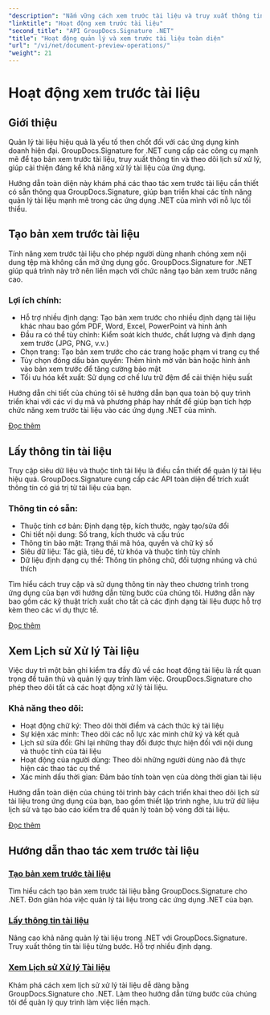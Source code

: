 ```yaml
---
"description": "Nắm vững cách xem trước tài liệu và truy xuất thông tin với GroupDocs.Signature cho .NET. Tìm hiểu cách tạo bản xem trước, trích xuất siêu dữ liệu và theo dõi lịch sử tài liệu trong ứng dụng của bạn."
"linktitle": "Hoạt động xem trước tài liệu"
"second_title": "API GroupDocs.Signature .NET"
"title": "Hoạt động quản lý và xem trước tài liệu toàn diện"
"url": "/vi/net/document-preview-operations/"
"weight": 21
---
```


# Hoạt động xem trước tài liệu

## Giới thiệu

Quản lý tài liệu hiệu quả là yếu tố then chốt đối với các ứng dụng kinh doanh hiện đại. GroupDocs.Signature for .NET cung cấp các công cụ mạnh mẽ để tạo bản xem trước tài liệu, truy xuất thông tin và theo dõi lịch sử xử lý, giúp cải thiện đáng kể khả năng xử lý tài liệu của ứng dụng.

Hướng dẫn toàn diện này khám phá các thao tác xem trước tài liệu cần thiết có sẵn thông qua GroupDocs.Signature, giúp bạn triển khai các tính năng quản lý tài liệu mạnh mẽ trong các ứng dụng .NET của mình với nỗ lực tối thiểu.

## Tạo bản xem trước tài liệu

Tính năng xem trước tài liệu cho phép người dùng nhanh chóng xem nội dung tệp mà không cần mở ứng dụng gốc. GroupDocs.Signature for .NET giúp quá trình này trở nên liền mạch với chức năng tạo bản xem trước nâng cao.

### Lợi ích chính:
- Hỗ trợ nhiều định dạng: Tạo bản xem trước cho nhiều định dạng tài liệu khác nhau bao gồm PDF, Word, Excel, PowerPoint và hình ảnh
- Đầu ra có thể tùy chỉnh: Kiểm soát kích thước, chất lượng và định dạng xem trước (JPG, PNG, v.v.)
- Chọn trang: Tạo bản xem trước cho các trang hoặc phạm vi trang cụ thể
- Tùy chọn đóng dấu bản quyền: Thêm hình mờ văn bản hoặc hình ảnh vào bản xem trước để tăng cường bảo mật
- Tối ưu hóa kết xuất: Sử dụng cơ chế lưu trữ đệm để cải thiện hiệu suất

Hướng dẫn chi tiết của chúng tôi sẽ hướng dẫn bạn qua toàn bộ quy trình triển khai với các ví dụ mã và phương pháp hay nhất để giúp bạn tích hợp chức năng xem trước tài liệu vào các ứng dụng .NET của mình.

[Đọc thêm](./generate-document-preview/)

## Lấy thông tin tài liệu

Truy cập siêu dữ liệu và thuộc tính tài liệu là điều cần thiết để quản lý tài liệu hiệu quả. GroupDocs.Signature cung cấp các API toàn diện để trích xuất thông tin có giá trị từ tài liệu của bạn.

### Thông tin có sẵn:
- Thuộc tính cơ bản: Định dạng tệp, kích thước, ngày tạo/sửa đổi
- Chi tiết nội dung: Số trang, kích thước và cấu trúc
- Thông tin bảo mật: Trạng thái mã hóa, quyền và chữ ký số
- Siêu dữ liệu: Tác giả, tiêu đề, từ khóa và thuộc tính tùy chỉnh
- Dữ liệu định dạng cụ thể: Thông tin phông chữ, đối tượng nhúng và chú thích

Tìm hiểu cách truy cập và sử dụng thông tin này theo chương trình trong ứng dụng của bạn với hướng dẫn từng bước của chúng tôi. Hướng dẫn này bao gồm các kỹ thuật trích xuất cho tất cả các định dạng tài liệu được hỗ trợ kèm theo các ví dụ thực tế.

[Đọc thêm](./retrieve-document-information/)

## Xem Lịch sử Xử lý Tài liệu

Việc duy trì một bản ghi kiểm tra đầy đủ về các hoạt động tài liệu là rất quan trọng để tuân thủ và quản lý quy trình làm việc. GroupDocs.Signature cho phép theo dõi tất cả các hoạt động xử lý tài liệu.

### Khả năng theo dõi:
- Hoạt động chữ ký: Theo dõi thời điểm và cách thức ký tài liệu
- Sự kiện xác minh: Theo dõi các nỗ lực xác minh chữ ký và kết quả
- Lịch sử sửa đổi: Ghi lại những thay đổi được thực hiện đối với nội dung và thuộc tính của tài liệu
- Hoạt động của người dùng: Theo dõi những người dùng nào đã thực hiện các thao tác cụ thể
- Xác minh dấu thời gian: Đảm bảo tính toàn vẹn của dòng thời gian tài liệu

Hướng dẫn toàn diện của chúng tôi trình bày cách triển khai theo dõi lịch sử tài liệu trong ứng dụng của bạn, bao gồm thiết lập trình nghe, lưu trữ dữ liệu lịch sử và tạo báo cáo kiểm tra để quản lý toàn bộ vòng đời tài liệu.

[Đọc thêm](./view-document-processing-history/)

## Hướng dẫn thao tác xem trước tài liệu

### [Tạo bản xem trước tài liệu](./generate-document-preview/)
Tìm hiểu cách tạo bản xem trước tài liệu bằng GroupDocs.Signature cho .NET. Đơn giản hóa việc quản lý tài liệu trong các ứng dụng .NET của bạn.

### [Lấy thông tin tài liệu](./retrieve-document-information/)
Nâng cao khả năng quản lý tài liệu trong .NET với GroupDocs.Signature. Truy xuất thông tin tài liệu từng bước. Hỗ trợ nhiều định dạng.

### [Xem Lịch sử Xử lý Tài liệu](./view-document-processing-history/)
Khám phá cách xem lịch sử xử lý tài liệu dễ dàng bằng GroupDocs.Signature cho .NET. Làm theo hướng dẫn từng bước của chúng tôi để quản lý quy trình làm việc liền mạch.